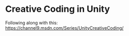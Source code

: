 # Creative Coding in Unity

Following along with this: https://channel9.msdn.com/Series/UnityCreativeCoding/
